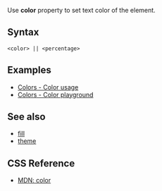 Use **color** property to set text color of the element.

## Syntax

```
<color> || <percentage>
```

## Examples

* [Colors - Color usage](../../storybook/colors/color-usage.md)
* [Colors - Color playground](../../storybook/colors/color-playground.md)

## See also

* [fill](./fill.md)
* [theme](./theme.md)

## CSS Reference

* [MDN: color](!https://developer.mozilla.org/en-US/docs/Web/CSS/color)

